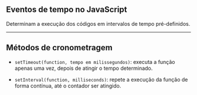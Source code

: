 ## Eventos de tempo no JavaScript
<p>Determinam a execução dos códigos em intervalos de tempo pré-definidos.</p>

---

## Métodos de cronometragem

- ```setTimeout(function, tempo em milissegundos)```: executa a função apenas uma vez, depois de atingir o tempo determinado.
 
- ```setInterval(function, milliseconds)```: repete a execução da função de forma contínua, até o contador ser atingido.
  